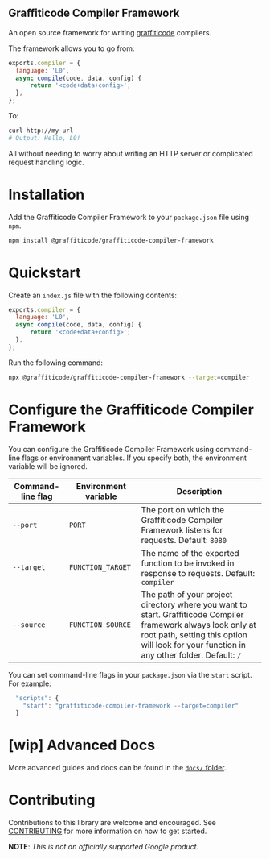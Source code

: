 Graffiticode Compiler Framework
---
An open source framework for writing [graffiticode](https://graffiticode.com) compilers.

The framework allows you to go from:

```js
exports.compiler = {
  language: 'L0',
  async compile(code, data, config) {
      return '<code+data+config>';
  },
};
```

To:

```sh
curl http://my-url
# Output: Hello, L0!
```
All without needing to worry about writing an HTTP server or complicated request
handling logic.

# Installation
Add the Graffiticode Compiler Framework to your `package.json` file using `npm`.
``` sh
npm install @graffiticode/graffiticode-compiler-framework
```

# Quickstart
Create an `index.js` file with the following contents:
``` js
exports.compiler = {
  language: 'L0',
  async compile(code, data, config) {
      return '<code+data+config>';
  },
};
```

Run the following command:
```sh
npx @graffiticode/graffiticode-compiler-framework --target=compiler
```

# Configure the Graffiticode Compiler Framework

You can configure the Graffiticode Compiler Framework using command-line flags or
environment variables. If you specify both, the environment variable will be
ignored.

Command-line flag         | Environment variable      | Description
------------------------- | ------------------------- | -----------
`--port`                  | `PORT`                    | The port on which the Graffiticode Compiler Framework listens for requests. Default: `8080`
`--target`                | `FUNCTION_TARGET`         | The name of the exported function to be invoked in response to requests. Default: `compiler`
`--source`                | `FUNCTION_SOURCE`         | The path of your project directory where you want to start. Graffiticode Compiler framework always look only at root path, setting this option will look for your function in any other folder. Default: `/`

You can set command-line flags in your `package.json` via the `start` script.
For example:

```js
  "scripts": {
    "start": "graffiticode-compiler-framework --target=compiler"
  }
```

# [wip] Advanced Docs

More advanced guides and docs can be found in the [`docs/` folder](docs/).

# Contributing

Contributions to this library are welcome and encouraged. See
[CONTRIBUTING](CONTRIBUTING.md) for more information on how to get started.

__NOTE__: _This is not an officially supported Google product._
